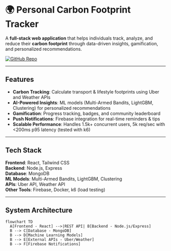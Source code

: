 # 🌍 Personal Carbon Footprint Tracker

A **full-stack web application** that helps individuals track, analyze, and reduce their **carbon footprint** through data-driven insights, gamification, and personalized recommendations.

[![GitHub Repo](https://img.shields.io/badge/GitHub-Repository-blue?logo=github)](https://github.com/junaid-mustafa-006/carbon-footprint-tracker-2k)

---

## Features

- **Carbon Tracking**: Calculate transport & lifestyle footprints using Uber and Weather APIs  
- **AI-Powered Insights**: ML models (Multi-Armed Bandits, LightGBM, Clustering) for personalized recommendations  
- **Gamification**: Progress tracking, badges, and community leaderboard  
- **Push Notifications**: Firebase integration for real-time reminders & tips  
- **Scalable Performance**: Handles 1.5k+ concurrent users, 5k req/sec with <200ms p95 latency (tested with k6)  

---

## Tech Stack

**Frontend**: React, Tailwind CSS  
**Backend**: Node.js, Express  
**Database**: MongoDB  
**ML Models**: Multi-Armed Bandits, LightGBM, Clustering  
**APIs**: Uber API, Weather API  
**Other Tools**: Firebase, Docker, k6 (load testing)  

---

## System Architecture

```mermaid
flowchart TD
  A[Frontend - React] -->|REST API| B[Backend - Node.js/Express]
  B --> C[Database - MongoDB]
  B --> D[Machine Learning Models]
  B --> E[External APIs - Uber/Weather]
  B --> F[Firebase Notifications]
